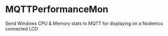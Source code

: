 # MQTTPerformanceMon
Send Windows CPU &amp; Memory stats to MQTT for displaying on a Nodemcu connected LCD
